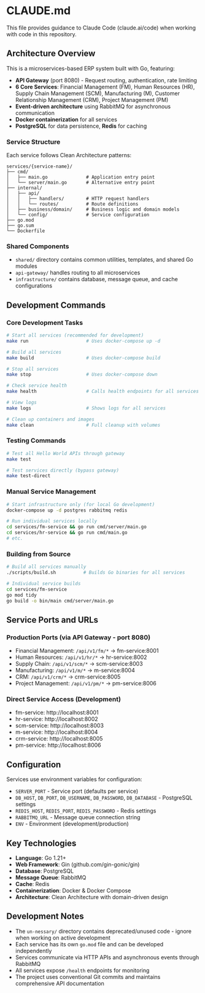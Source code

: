 # CLAUDE.md

This file provides guidance to Claude Code (claude.ai/code) when working with code in this repository.

## Architecture Overview

This is a microservices-based ERP system built with Go, featuring:

- **API Gateway** (port 8080) - Request routing, authentication, rate limiting
- **6 Core Services**: Financial Management (FM), Human Resources (HR), Supply Chain Management (SCM), Manufacturing (M), Customer Relationship Management (CRM), Project Management (PM)
- **Event-driven architecture** using RabbitMQ for asynchronous communication
- **Docker containerization** for all services
- **PostgreSQL** for data persistence, **Redis** for caching

### Service Structure
Each service follows Clean Architecture patterns:
```
services/{service-name}/
├── cmd/
│   ├── main.go              # Application entry point
│   └── server/main.go       # Alternative entry point
├── internal/
│   ├── api/
│   │   ├── handlers/        # HTTP request handlers
│   │   └── routes/          # Route definitions
│   ├── business/domain/     # Business logic and domain models
│   └── config/              # Service configuration
├── go.mod
├── go.sum
└── Dockerfile
```

### Shared Components
- `shared/` directory contains common utilities, templates, and shared Go modules
- `api-gateway/` handles routing to all microservices
- `infrastructure/` contains database, message queue, and cache configurations

## Development Commands

### Core Development Tasks
```bash
# Start all services (recommended for development)
make run                     # Uses docker-compose up -d

# Build all services
make build                   # Uses docker-compose build

# Stop all services  
make stop                    # Uses docker-compose down

# Check service health
make health                  # Calls health endpoints for all services

# View logs
make logs                    # Shows logs for all services

# Clean up containers and images
make clean                   # Full cleanup with volumes
```

### Testing Commands
```bash
# Test all Hello World APIs through gateway
make test

# Test services directly (bypass gateway)
make test-direct
```

### Manual Service Management
```bash
# Start infrastructure only (for local Go development)
docker-compose up -d postgres rabbitmq redis

# Run individual services locally
cd services/fm-service && go run cmd/server/main.go
cd services/hr-service && go run cmd/main.go
# etc.
```

### Building from Source
```bash
# Build all services manually
./scripts/build.sh          # Builds Go binaries for all services

# Individual service builds
cd services/fm-service
go mod tidy
go build -o bin/main cmd/server/main.go
```

## Service Ports and URLs

### Production Ports (via API Gateway - port 8080)
- Financial Management: `/api/v1/fm/*` → fm-service:8001
- Human Resources: `/api/v1/hr/*` → hr-service:8002  
- Supply Chain: `/api/v1/scm/*` → scm-service:8003
- Manufacturing: `/api/v1/m/*` → m-service:8004
- CRM: `/api/v1/crm/*` → crm-service:8005
- Project Management: `/api/v1/pm/*` → pm-service:8006

### Direct Service Access (Development)
- fm-service: http://localhost:8001
- hr-service: http://localhost:8002
- scm-service: http://localhost:8003
- m-service: http://localhost:8004
- crm-service: http://localhost:8005
- pm-service: http://localhost:8006

## Configuration

Services use environment variables for configuration:
- `SERVER_PORT` - Service port (defaults per service)
- `DB_HOST`, `DB_PORT`, `DB_USERNAME`, `DB_PASSWORD`, `DB_DATABASE` - PostgreSQL settings
- `REDIS_HOST`, `REDIS_PORT`, `REDIS_PASSWORD` - Redis settings  
- `RABBITMQ_URL` - Message queue connection string
- `ENV` - Environment (development/production)

## Key Technologies

- **Language**: Go 1.21+
- **Web Framework**: Gin (github.com/gin-gonic/gin)
- **Database**: PostgreSQL 
- **Message Queue**: RabbitMQ
- **Cache**: Redis
- **Containerization**: Docker & Docker Compose
- **Architecture**: Clean Architecture with domain-driven design

## Development Notes

- The `un-nessary/` directory contains deprecated/unused code - ignore when working on active development
- Each service has its own `go.mod` file and can be developed independently
- Services communicate via HTTP APIs and asynchronous events through RabbitMQ
- All services expose `/health` endpoints for monitoring
- The project uses conventional Git commits and maintains comprehensive API documentation